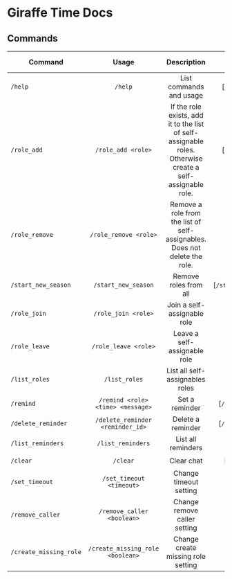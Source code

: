# Giraffe Time Docs

## Commands

| Command               | Usage                             | Description                                                                                                  | Aliases                     | Requires Admin |
| --------------------- |:-------------:                    |:----------------------:                                                                                      | :-----:                     | -----:|
| `/help`               | `/help`                           | List commands and usage                                                                                      | [`/add`, `/add_role`]       | ✔️ |
| `/role_add`           | `/role_add <role>`                | If the role exists, add it to the list of self-assignable roles. Otherwise create a self-assignable role.    | [`/add`, `/add_role`]       | ✔️ |
| `/role_remove`        | `/role_remove <role>`             | Remove a role from the list of self-assignables. Does not delete the role.                                   | [`/remove`, `/remove_role`] | ✔️ |
| `/start_new_season`   | `/start_new_season`               | Remove roles from all                                                                                        | [`/start_new_semester`]     | ✔️ |
| `/role_join`          | `/role_join <role>`               | Join a self-assignable role                                                                                  | [`/join`]                   | ❌ |
| `/role_leave`         | `/role_leave <role>`              | Leave a self-assignable role                                                                                 | [`/leave`]                  | ❌ |
| `/list_roles`         | `/list_roles`                     | List all self-assignables roles                                                                              | [`/list`, `/roles`]         | ❌ |
| `/remind`             | `/remind <role> <time> <message>` | Set a reminder                                                                                               | [`/create_reminder`]        | ✔️ |
| `/delete_reminder`    | `/delete_reminder <reminder_id>`  | Delete a reminder                                                                                            | [`/delete_reminder`]        | ✔️ |
| `/list_reminders`     | `/list_reminders`                 | List all reminders                                                                                           |                             | ✔️ |
| `/clear`              | `/clear`                          | Clear chat                                                                                                   | [`/prune`, `/purge`]        | ✔️ |
| `/set_timeout`        | `/set_timeout <timeout>`          | Change timeout setting                                                                                       |                             | ✔️ |
| `/remove_caller`      | `/remove_caller <boolean>`        | Change remove caller setting                                                                                 |                             | ✔️ |
| `/create_missing_role`| `/create_missing_role <boolean>`  | Change create missing role setting                                                                           |                             | ✔️ |
